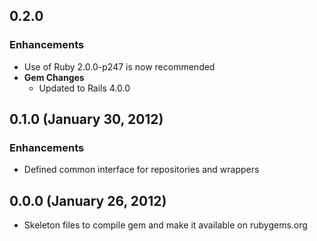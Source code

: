## 0.2.0

### Enhancements
- Use of Ruby 2.0.0-p247 is now recommended
- **Gem Changes**
  - Updated to Rails 4.0.0

## 0.1.0 (January 30, 2012)

### Enhancements
- Defined common interface for repositories and wrappers

## 0.0.0 (January 26, 2012)
- Skeleton files to compile gem and make it available on rubygems.org

